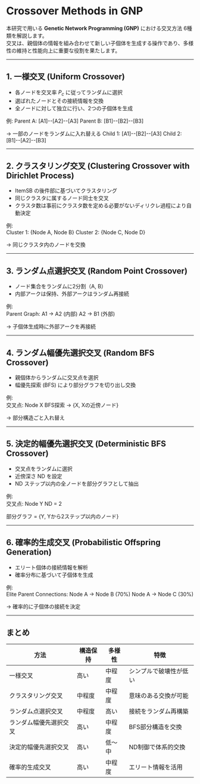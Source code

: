 # Crossover Methods in GNP

本研究で用いる **Genetic Network Programming (GNP)** における交叉方法 6種類を解説します。  
交叉は、親個体の情報を組み合わせて新しい子個体を生成する操作であり、多様性の維持と性能向上に重要な役割を果たします。

---

## 1. 一様交叉 (Uniform Crossover)

- 各ノードを交叉率 $P_c$ に従ってランダムに選択  
- 選ばれたノードとその接続情報を交換  
- 全ノードに対して独立に行い、2つの子個体を生成  

例: 
Parent A: [A1]--[A2]--[A3]
Parent B: [B1]--[B2]--[B3]

→ 一部のノードをランダムに入れ替える
Child 1: [A1]--[B2]--[A3]
Child 2: [B1]--[A2]--[B3]


---

## 2. クラスタリング交叉 (Clustering Crossover with Dirichlet Process)

- ItemSB の後件部に基づいてクラスタリング  
- 同じクラスタに属するノード同士を交叉  
- クラスタ数は事前にクラスタ数を定める必要がないディリクレ過程により自動決定  

例:  
Cluster 1: {Node A, Node B}
Cluster 2: {Node C, Node D}

→ 同じクラスタ内のノードを交換


---

## 3. ランダム点選択交叉 (Random Point Crossover)

- ノード集合をランダムに2分割（A, B）  
- 内部アークは保持、外部アークはランダム再接続  

例:  
Parent Graph:
A1 → A2 (内部)
A2 → B1 (外部)

→ 子個体生成時に外部アークを再接続

---

## 4. ランダム幅優先選択交叉 (Random BFS Crossover)

- 親個体からランダムに交叉点を選択  
- 幅優先探索 (BFS) により部分グラフを切り出し交換  

例:  
交叉点: Node X
BFS探索 → {X, Xの近傍ノード}

→ 部分構造ごと入れ替え


---

## 5. 決定的幅優先選択交叉 (Deterministic BFS Crossover)

- 交叉点をランダムに選択  
- 近傍深さ ND を設定  
- ND ステップ以内の全ノードを部分グラフとして抽出  

例:  
交叉点: Node Y
ND = 2

部分グラフ = {Y, Yから2ステップ以内のノード}


---

## 6. 確率的生成交叉 (Probabilistic Offspring Generation)

- エリート個体の接続情報を解析  
- 確率分布に基づいて子個体を生成  

例:  
Elite Parent Connections:
Node A → Node B (70%)
Node A → Node C (30%)

→ 確率的に子個体の接続を決定


---

## まとめ

| 方法 | 構造保持 | 多様性 | 特徴 |
|------|-----------|---------|------|
| 一様交叉 | 高い | 中程度 | シンプルで破壊性が低い |
| クラスタリング交叉 | 中程度 | 中程度 | 意味のある交換が可能 |
| ランダム点選択交叉 | 中程度 | 高い | 接続をランダム再構築 |
| ランダム幅優先選択交叉 | 高い | 中程度 | BFS部分構造を交換 |
| 決定的幅優先選択交叉 | 高い | 低〜中 | ND制御で体系的交換 |
| 確率的生成交叉 | 高い | 中程度 | エリート情報を活用 |


